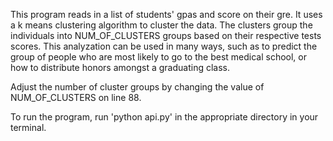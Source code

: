 This program reads in a list of students' gpas and score on their gre. It uses a k means clustering algorithm to cluster the data. The clusters group the individuals into NUM_OF_CLUSTERS groups based on their respective tests scores. This analyzation can be used in many ways, such as to predict the group of people who are most likely to go to the best medical school, or how to distribute honors amongst a graduating class.

Adjust the number of cluster groups by changing the value of NUM_OF_CLUSTERS on line 88.

To run the program, run 'python api.py' in the appropriate directory in your terminal.
